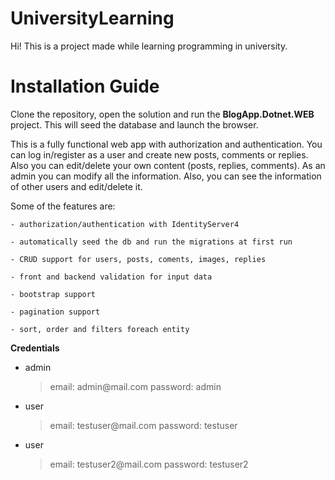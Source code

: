 # UniversityLearning
Hi! This is a project made while learning programming in university.

# Installation Guide

Clone the repository, open the solution and run the **BlogApp.Dotnet.WE<span><span>B** project. This will seed the database and launch the browser.

This is a fully functional web app with authorization and authentication. You can log in/register as a user and create new posts, comments or replies. Also you can edit/delete your own content (posts, replies, comments). As an admin you can modify all the information. Also, you can see the information of other users and edit/delete it. 

Some of the features are:

	- authorization/authentication with IdentityServer4
	
	- automatically seed the db and run the migrations at first run
	
	- CRUD support for users, posts, coments, images, replies
	
	- front and backend validation for input data
	
	- bootstrap support
	
	- pagination support
	
	- sort, order and filters foreach entity

**Credentials**
- admin
	> email: admin@mail.<span><span>com
	>password: admin
- user
	>email: testuser@mail.<span><span>com
	>password: testuser
- user
	>email: testuser2@mail.<span><span>com
	>password: testuser2
